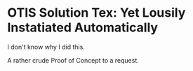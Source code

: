 # OTIS Solution Tex: Yet Lousily Instatiated Automatically

I don't know why I did this.

A rather crude Proof of Concept to a request.